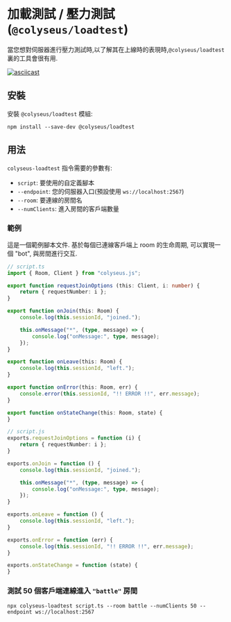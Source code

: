 # 加載測試 / 壓力測試 (`@colyseus/loadtest`)

當您想對伺服器進行壓力測試時,以了解其在上線時的表現時,`@colyseus/loadtest` 裏的工具會很有用.

[![asciicast](https://asciinema.org/a/229378.svg)](https://asciinema.org/a/229378)

## 安裝

安裝 `@colyseus/loadtest` 模組:

```
npm install --save-dev @colyseus/loadtest
```

## 用法

`colyseus-loadtest` 指令需要的參數有:

- `script`: 要使用的自定義腳本
- `--endpoint`: 您的伺服器入口(預設使用 `ws://localhost:2567`)
- `--room`: 要連線的房間名
- `--numClients`: 進入房間的客戶端數量

### 範例

這是一個範例腳本文件. 基於每個已連線客戶端上 room 的生命周期, 可以實現一個 "bot", 與房間進行交互.

```typescript fct_label="TypeScript"
// script.ts
import { Room, Client } from "colyseus.js";

export function requestJoinOptions (this: Client, i: number) {
    return { requestNumber: i };
}

export function onJoin(this: Room) {
    console.log(this.sessionId, "joined.");

    this.onMessage("*", (type, message) => {
        console.log("onMessage:", type, message);
    });
}

export function onLeave(this: Room) {
    console.log(this.sessionId, "left.");
}

export function onError(this: Room, err) {
    console.error(this.sessionId, "!! ERROR !!", err.message);
}

export function onStateChange(this: Room, state) {
}
```

```typescript fct_label="JavaScript"
// script.js
exports.requestJoinOptions = function (i) {
    return { requestNumber: i };
}

exports.onJoin = function () {
    console.log(this.sessionId, "joined.");

    this.onMessage("*", (type, message) => {
        console.log("onMessage:", type, message);
    });
}

exports.onLeave = function () {
    console.log(this.sessionId, "left.");
}

exports.onError = function (err) {
    console.log(this.sessionId, "!! ERROR !!", err.message);
}

exports.onStateChange = function (state) {
}
```

### 測試 50 個客戶端連線進入 `"battle"` 房間

```
npx colyseus-loadtest script.ts --room battle --numClients 50 --endpoint ws://localhost:2567
```

